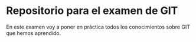 # Repositorio para el examen de GIT
En este examen voy a poner en práctica todos los conocimientos sobre GIT que hemos aprendido.
